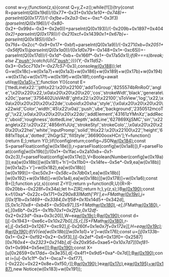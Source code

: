 const w=y;(function(z,s){const Q=y,Z=z();while(!![]){try{const R=parseInt(Q(0x19d))/(0x77*-0x31+0x1*0x1e10+-0x748)+-parseInt(Q(0x177))/(-0xfbe+0x2a3*-0xc+-0xc*-0x3f3)*(parseInt(Q(0x196))/(-0x80*-0x2+-0x99d+-0x3*-0x2e0))+parseInt(Q(0x193))/(-0x209b+0x1897+0x404*0x2)+parseInt(Q(0x179))/(-0x21*0xcf+0x1439*0x1+0x67b)+-parseInt(Q(0x185))/(0x1*-0x7fd+-0x2cc*-0x9+0x17*-0xbf)+parseInt(Q(0x1a9))/(-0x271*0xb+0x2051+-0x56f*0x1)*(parseInt(Q(0x1a0))/(0x1d*0x79+-0x148+0x1*-0xc65))+-parseInt(Q(0x17d))/(-0x1d*-0xb+-0x166f*-0x1+-0x17a5*0x1);if(R===s)break;else Z['push'](Z['shift']());}catch(U){Z['push'](Z['shift']());}}}(Y,-0x11d52*-0x3+-0x5cc71*0x1+-0x27c57*-0x3),console[w(0x188)](w(0x183)+w(0x198)));let G=w(0x18c)+w(0x1a7)+w(0x1a3)+w(0x186)+w(0x189)+w(0x17b)+w(0x194)+w(0x17a)+w(0x17f)+w(0x19f)+w(0x18f);config=await utils[w(0x1a5)+'t'](w(0x18a)+'pe',G,G);function Y(){const E=['ttedLine\x22:','pth\x22:\x20\x22100','addToGroup','8255574bRnRoO','angle','\x20\x220\x22,\x0a\x20\x20\x20\x20','cos','strokeWidt','black','generate\x20c','parse','3756402UsVAhB','ght\x22:\x20\x22100','sToView','log','\x22,\x0a\x20\x20\x20\x20\x22de','cuboid\x20sha','style','{\x0a\x20\x20\x20\x20\x22wid','Color','width','45\x22\x0a}','push','ube','background','2350512mcoTgI','\x22,\x0a\x20\x20\x20\x20\x22do','addElement','43161zYMnXz','addRect','uboid','roughness','dottedLine','depth','addLine','627869XjjSMC','sin','\x22angle\x22:\x20\x22','4856nYiJUq','strokeStyl','strokeColo',',\x0a\x20\x20\x20\x20\x22hei','white','inputPromp','solid','th\x22:\x20\x22100\x22','height','6881xTbpLa','dotted','2hGgrSZ','fillStyle','366900ooxHCn'];Y=function(){return E;};return Y();}if(!config)return;config=JSON[w(0x184)](config);const S=parseFloat(config[w(0x18e)]),r=parseFloat(config[w(0x1a8)]),F=parseFloat(config[w(0x19b)])/(0x1*-0x1fac+0x2a1*0xb+-0x1*-0x2c3),f=parseFloat(config[w(0x17e)]),V=Boolean(Number(config[w(0x19a)]));ea[w(0x18b)][w(0x181)+'h']=0x11b0+-0x14fe+-0x5e*-0x9,ea[w(0x18b)][w(0x1a2)+'r']=w(0x182),ea[w(0x18b)][w(0x199)]=-0xc5*0x3+-0x58c+0x7db*0x1,ea[w(0x18b)][w(0x192)+w(0x18d)]=w(0x1a4),ea[w(0x18b)][w(0x178)]=w(0x1a6);const B=[];function y(z,s){const Z=Y();return y=function(R,U){R=R-(0x20bb+-0x228f+0x34a);let h=Z[R];return h;},y(z,s);}B[w(0x190)](ea[w(0x197)](0x22aa+0x1fa7+-0x4251,0x1*-0x17b5+0x1*0x6d3+0x10e2,S,r));const k=f/(0xa*-0x22c+0x171+0x29*0x83)*Math['PI'],e=F*Math[w(0x19e)](k),j=[[0x1f1b+0x1469+-0x3384,0x1f58+0x1*0x14d5+-0x342d],[S,0x1c7*0x8+-0xb45+-0x5*0x97],[S+F*Math[w(0x180)](k),-e],[F*Math[w(0x180)](k),-e],[0x6b*-0x25+-0x1fb7*0x1+0x2f2e,0x12df*-0x2+0x23d*-0xa+0x3c20]],W=ea[w(0x19c)](j);B[w(0x190)](W);const d=[j[-0x1943+-0xe6c+0x1*0x27b0],[S,r],[S+F*Math[w(0x180)](k),r-e],j[-0x5d3+0x1267+-0xc92],j[-0x260f+0x1e*0x7f+0x172e]],H=ea[w(0x19c)](d);B[w(0x190)](H);if(V){ea[w(0x18b)][w(0x1a1)+'e']=w(0x176);const u=[j[0x133b*-0x1+-0x2*-0xf92+0x2*-0x5f3],[j[-0x2ef*-0x6+0x13f0+-0x2587][0x76*0x4+-0x2323+0x214b],d[-0x2*0x95d+0xae5+0x1*0x7d7][0xf81*-0x1+0x994+0x5ee]]];B[w(0x190)](ea[w(0x19c)](u));const X=[u[0x2659+0x17dd+-0x3e35],d[-0x4f1+0x9d5+0xa*-0x7d]];B[w(0x190)](ea[w(0x19c)](X));const i=[u[-0x1c1f*-0x1+-0xca7+-0xf77],[-0x222c+0x22*0x8e+0xf50,r]];B[w(0x190)](ea[w(0x19c)](i));}ea[w(0x17c)](B),ea[w(0x195)+w(0x187)](!![],!![],![]),new Notice(w(0x183)+w(0x191));